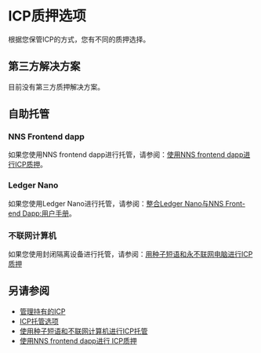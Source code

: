 # ICP质押选项
根据您保管ICP的方式，您有不同的质押选择。

## 第三方解决方案
目前没有第三方质押解决方案。

## 自助托管
### NNS Frontend dapp
如果您使用NNS frontend dapp进行托管，请参阅：[使用NNS frontend dapp进行ICP质押](https://wiki.internetcomputer.org/wiki/ICP_staking_with_NNS_frontend_dapp)。

### Ledger Nano
如果您使用Ledger Nano进行托管，请参阅：[整合Ledger Nano与NNS Front-end Dapp:用户手册](https://medium.com/dfinity/integrating-ledger-nano-with-the-nns-front-end-dapp-user-manual-9c5600925e16)。

### 不联网计算机
如果您使用封闭隔离设备进行托管，请参阅：[用种子短语和永不联网电脑进行ICP质押](https://wiki.internetcomputer.org/wiki/ICP_staking_with_seed_phrase_and_air-gapped_computer)

## 另请参阅
* [管理持有的ICP](https://wiki.internetcomputer.org/wiki/Managing_ICP_holdings) 
* [ICP托管选项](https://wiki.internetcomputer.org/wiki/ICP_custody_options) 
* [使用种子短语和不联网计算机进行ICP托管](https://wiki.internetcomputer.org/wiki/ICP_custody_with_seed_phrase_and_air-gapped_machine) 
* [使用NNS frontend dapp进行 ICP质押](https://wiki.internetcomputer.org/wiki/ICP_staking_with_NNS_frontend_dapp) 
